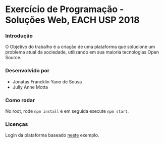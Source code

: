 # Exercício de Programação - Soluções Web, EACH USP 2018

### Introdução
O Objetivo do trabalho é a criação de uma plataforma que solucione um problema atual da sociedade, utilizando em sua maioria tecnologias Open Source.

### Desenvolvido por
* Jonatas Francklin Yano de Sousa
* Jully Anne Motta 

### Como rodar
No root, rode ```npm install``` e em seguida execute ```npm start```.

### Licenças
Login da plataforma baseado [neste](http://jasonwatmore.com/post/2017/02/22/mean-with-angular-2-user-registration-and-login-example-tutorial) exemplo.
